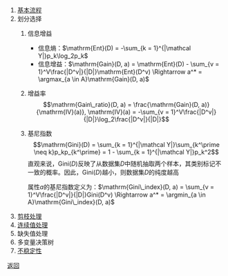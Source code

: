 1. [基本流程](training_and_visualizing_a_decision_tree.ipynb)
2. 划分选择
	1. 信息增益
	    - 信息熵：$\mathrm{Ent}(D) = -\sum_{k = 1}^{|\mathcal Y|}p_k\log_2p_k$
	    - 信息增益：$\mathrm{Gain}(D, a) = \mathrm{Ent}(D) - \sum_{v = 1}^V\frac{|D^v|}{|D|}\mathrm{Ent}(D^v) \Rightarrow a^* = \argmax_{a \in A}\mathrm{Gain}(D, a)$
	2. 增益率
		$$\mathrm{Gain\_ratio}(D, a) = \frac{\mathrm{Gain}(D, a)}{\mathrm{IV}(a)}, \mathrm{IV}(a) = -\sum_{v = 1}^V\frac{|D^v|}{|D|}\log_2\frac{|D^v|}{|D|}$$
	3. 基尼指数
		$$\mathrm{Gini}(D) = \sum_{k = 1}^{|\mathcal Y|}\sum_{k^\prime \neq k}p_kp_{k^\prime} = 1 - \sum_{k = 1}^{|\mathcal Y|}p_k^2$$
		直观来说，$\mathrm{Gini}(D)$反映了从数据集$D$中随机抽取两个样本，其类别标记不一致的概率。因此，$\mathrm{Gini}(D)$越小，则数据集$D$的纯度越高
		
		属性$a$的基尼指数定义为：$\mathrm{Gini\_index}(D, a) = \sum_{v = 1}^V\frac{|D^v|}{|D|}Gini(D^v) \Rightarrow a^* = \argmin_{a \in A}\mathrm{Gini\_index}(D, a)$
4. [剪枝处理](regularization_hyperparameters.ipynb)
5. [连续值处理](regression.ipynb)
6. 缺失值处理
7. 多变量决策树
8. [不稳定性](sensitivity_to_axis_orientation.ipynb)

[返回](../readme.md)
